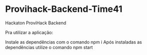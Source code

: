 # Provihack-Backend-Time41

Hackaton ProviHack Backend

Pra utilizar a aplicação:

Instale as dependências com o comando npm i
Após instaladas as dependências utilize o comando npm start
